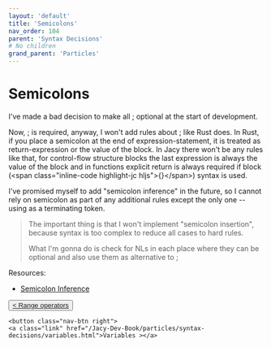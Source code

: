 ```yaml
---
layout: 'default'
title: 'Semicolons'
nav_order: 104
parent: 'Syntax Decisions'
# No children
grand_parent: 'Particles'
---
```


# Semicolons

I've made a bad decision to make all <span class="inline-code highlight-jc hljs">;</span> optional at the start of development.

Now, <span class="inline-code highlight-jc hljs">;</span> is required, anyway, I won't add rules about <span class="inline-code highlight-jc hljs">;</span> like Rust does. In Rust, if you place a semicolon at the end
of expression-statement, it is treated as return-expression or the value of the block. In Jacy there won't be any rules
like that, for control-flow structure blocks the last expression is always the value of the block and in functions
explicit <span class="inline-code highlight-jc hljs"><span class="hljs-keyword">return</span></span> is always required if block (\<span class="inline-code highlight-jc hljs">{}\</span>) syntax is used.

I've promised myself to add "semicolon inference" in the future, so I cannot rely on semicolon as part of any additional
rules except the only one -- using as a terminating token.

> The important thing is that I won't implement "semicolon insertion", because syntax is too complex to reduce all cases
> to hard rules.
>
> What I'm gonna do is check for NLs in each place where they can be optional and also use them as alternative to <span class="inline-code highlight-jc hljs">;</span>

Resources:

* [Semicolon Inference](https://pling.jondgoodwin.com/post/semicolon-inference/)
<div class="nav-btn-block">
    <button class="nav-btn left">
    <a class="link" href="/Jacy-Dev-Book/particles/syntax-decisions/range-operators.html">< Range operators</a>
</button>

    <button class="nav-btn right">
    <a class="link" href="/Jacy-Dev-Book/particles/syntax-decisions/variables.html">Variables ></a>
</button>

</div>
